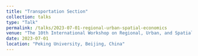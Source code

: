 ```yaml
---
title: "Transportation Section"
collection: talks
type: "Talk"
permalink: /talks/2023-07-01-regional-urban-spatial-economics
venue: "The 10th International Workshop on Regional, Urban, and Spatial Economics"
date: 2023-07-01
location: "Peking University, Beijing, China"
---
```


